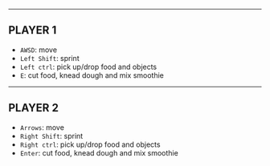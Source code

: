 --------
PLAYER 1
--------
- `AWSD`: move
- `Left Shift`: sprint
- `Left ctrl`: pick up/drop food and objects
- `E`: cut food, knead dough and mix smoothie

--------
PLAYER 2
--------
- `Arrows`: move
- `Right Shift`: sprint
- `Right ctrl`: pick up/drop food and objects
- `Enter`: cut food, knead dough and mix smoothie
